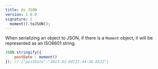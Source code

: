 ```yaml
---
title: As JSON
version: 2.0.0
signature: |
  moment().toJSON();
---
```



When serializing an object to JSON, if there is a `Moment` object, it will be represented as an ISO8601 string.

```javascript
JSON.stringify({
    postDate : moment()
}); // {"postDate":"2013-02-04T22:44:30.652Z"}
```
